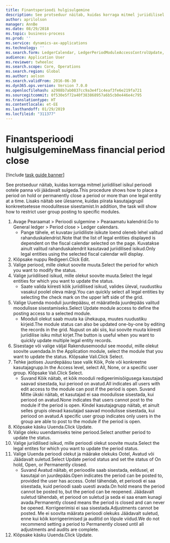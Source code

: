 ```yaml
---
title: Finantsperioodi hulgisulgemine
description: See protseduur näitab, kuidas korraga mitmel juriidilisel isikul perioodi ootele panna või jäädavalt sulgeda.
author: aprilolson
manager: AnnBe
ms.date: 08/29/2018
ms.topic: business-process
ms.prod: ''
ms.service: dynamics-ax-applications
ms.technology: ''
ms.search.form: LedgerCalendar, LedgerPeriodModuleAccessControlUpdate, SysLookupPicklist, LedgerFiscalCalendarPeriodStatus
audience: Application User
ms.reviewer: twheeloc
ms.search.scope: Core, Operations
ms.search.region: Global
ms.author: aolson
ms.search.validFrom: 2016-06-30
ms.dyn365.ops.version: Version 7.0.0
ms.openlocfilehash: a2988b7ab0837cc9a3e4f1c4eaf3fe6e219fa721
ms.sourcegitcommit: 0f530e5f72a40f383868957a6b5cb0e446e4c795
ms.translationtype: HT
ms.contentlocale: et-EE
ms.lasthandoff: 01/29/2019
ms.locfileid: "311377"
---
```

# <a name="mass-financial-period-close"></a><span data-ttu-id="b7541-103">Finantsperioodi hulgisulgemine</span><span class="sxs-lookup"><span data-stu-id="b7541-103">Mass financial period close</span></span>

[!include [task guide banner](../../includes/task-guide-banner.md)]

<span data-ttu-id="b7541-104">See protseduur näitab, kuidas korraga mitmel juriidilisel isikul perioodi ootele panna või jäädavalt sulgeda.</span><span class="sxs-lookup"><span data-stu-id="b7541-104">This procedure shows how to place a period on hold or permanently close a period or more than one legal entity at a time.</span></span> <span data-ttu-id="b7541-105">Lisaks näitab see ülesanne, kuidas piirata kasutajagrupil konkreetsetesse moodulitesse sisestamist.</span><span class="sxs-lookup"><span data-stu-id="b7541-105">In addition, the task will show how to restrict user group posting to specific modules.</span></span>

1. <span data-ttu-id="b7541-106">Avage Pearaamat > Perioodi sulgemine > Pearaamatu kalendrid.</span><span class="sxs-lookup"><span data-stu-id="b7541-106">Go to General ledger > Period close > Ledger calendars.</span></span>
    * <span data-ttu-id="b7541-107">Pange tähele, et kuvatav juriidiliste isikute loend oleneb lehel valitud rahanduskalendrist.</span><span class="sxs-lookup"><span data-stu-id="b7541-107">Note that the list of legal entities displayed is dependent on the fiscal calendar selected on the page.</span></span> <span data-ttu-id="b7541-108">Kuvatakse ainult valitud rahanduskalendrit kasutavad juriidilised isikud.</span><span class="sxs-lookup"><span data-stu-id="b7541-108">Only legal entities using the selected fiscal calendar will display.</span></span>  
2. <span data-ttu-id="b7541-109">Klõpsake nuppu Redigeeri.</span><span class="sxs-lookup"><span data-stu-id="b7541-109">Click Edit.</span></span>
3. <span data-ttu-id="b7541-110">Valige periood, mille olekut soovite muuta.</span><span class="sxs-lookup"><span data-stu-id="b7541-110">Select the period for which you want to modify the status.</span></span>
4. <span data-ttu-id="b7541-111">Valige juriidilised isikud, mille olekut soovite muuta.</span><span class="sxs-lookup"><span data-stu-id="b7541-111">Select the legal entities for which you want to update the status.</span></span>
    * <span data-ttu-id="b7541-112">Saate valida kiiresti kõik juriidilised isikud, valides üleval, ruudustiku vasakul poolel oleva märgi.</span><span class="sxs-lookup"><span data-stu-id="b7541-112">You can quickly select all legal entities  by selecting the check mark on the upper left side of the grid.</span></span>  
5. <span data-ttu-id="b7541-113">Valige Uuenda mooduli juurdepääsu, et määratleda juurdepääs valitud moodulisse sisestamiseks.</span><span class="sxs-lookup"><span data-stu-id="b7541-113">Select Update module access to define the posting access to a selected module.</span></span>
    * <span data-ttu-id="b7541-114">Mooduli olekut saab muuta ka ühekaupa, muutes ruudustiku kirjeid.</span><span class="sxs-lookup"><span data-stu-id="b7541-114">The module status can also be updated one-by-one by editing the records in the grid.</span></span> <span data-ttu-id="b7541-115">Nupust on abi siis, kui soovite muuta kiiresti juriidilise isiku mitut kirjet.</span><span class="sxs-lookup"><span data-stu-id="b7541-115">The button is useful when you want to quickly update multiple legal entity records.</span></span>  
6. <span data-ttu-id="b7541-116">Sisestage või valige väljal Rakendusemoodul see moodul, mille olekut soovite uuendada.</span><span class="sxs-lookup"><span data-stu-id="b7541-116">In the Application module, select the module that you want to update the status.</span></span> <span data-ttu-id="b7541-117">Klõpsake Vali.</span><span class="sxs-lookup"><span data-stu-id="b7541-117">Click Select.</span></span>
7. <span data-ttu-id="b7541-118">Tehke jaotises Juurdepääsu tase valik Kõik, Pole või konkreetne kasutajagrupp.</span><span class="sxs-lookup"><span data-stu-id="b7541-118">In the Access level, select All, None, or a specific user group.</span></span> <span data-ttu-id="b7541-119">Klõpsake Vali.</span><span class="sxs-lookup"><span data-stu-id="b7541-119">Click Select.</span></span>
    * <span data-ttu-id="b7541-120">Suvand Kõik näitab, et kõik mooduli redigeerimisõigusega kasutajad saavad sisestada, kui periood on avatud.</span><span class="sxs-lookup"><span data-stu-id="b7541-120">All indicates all users with edit access to the module can post if the period is open.</span></span> <span data-ttu-id="b7541-121">Suvand Mitte ükski näitab, et kasutajad ei saa moodulisse sisestada, kui periood on avatud.</span><span class="sxs-lookup"><span data-stu-id="b7541-121">None indicates that users cannot post to the module if the period is open.</span></span> <span data-ttu-id="b7541-122">Kindel kasutajagrupp näitab, et ainult selles grupis olevad kasutajad saavad moodulisse sisestada, kui periood on avatud.</span><span class="sxs-lookup"><span data-stu-id="b7541-122">A specific user group indicates only users in the group are able to post to the module if the period is open.</span></span>  
8. <span data-ttu-id="b7541-123">Klõpsake käsku Uuenda.</span><span class="sxs-lookup"><span data-stu-id="b7541-123">Click Update.</span></span>
9. <span data-ttu-id="b7541-124">Valige oleku uuendamiseks teine periood.</span><span class="sxs-lookup"><span data-stu-id="b7541-124">Select another period to update the status.</span></span>
10. <span data-ttu-id="b7541-125">Valige juriidilised isikud, mille perioodi olekut soovite muuta.</span><span class="sxs-lookup"><span data-stu-id="b7541-125">Select the legal entites for which you want to update the period status.</span></span>
11. <span data-ttu-id="b7541-126">Valige Uuenda perioodi olekut ja määrake olekuks Ootel, Avatud või Jäädavalt suletud.</span><span class="sxs-lookup"><span data-stu-id="b7541-126">Select Update period status and set the status of On hold, Open, or Permanently closed.</span></span>
    * <span data-ttu-id="b7541-127">Suvand Avatud näitab, et perioodile saab sisestada, eeldusel, et kasutajal on juurdepääs.</span><span class="sxs-lookup"><span data-stu-id="b7541-127">Open indicates the period can be posted to, provided the user has access.</span></span> <span data-ttu-id="b7541-128">Ootel tähendab, et perioodi ei saa sisestada, kuid perioodi saab uuesti avada.</span><span class="sxs-lookup"><span data-stu-id="b7541-128">On hold means the period cannot be posted to, but the period can be reopened.</span></span> <span data-ttu-id="b7541-129">Jäädavalt suletud tähendab, et periood on suletud ja seda ei saa enam kunagi avada.</span><span class="sxs-lookup"><span data-stu-id="b7541-129">Permanently closed means the period is closed and can never be opened.</span></span> <span data-ttu-id="b7541-130">Korrigeerimisi ei saa sisestada.</span><span class="sxs-lookup"><span data-stu-id="b7541-130">Adjustments cannot be posted.</span></span> <span data-ttu-id="b7541-131">Me ei soovita määrata perioodi olekuks Jäädavalt suletud, enne kui kõik korrigeerimised ja auditid on lõpule viidud.</span><span class="sxs-lookup"><span data-stu-id="b7541-131">We do not recommend setting a period to Permanently closed until all adjustments and audits are complete.</span></span>  
12. <span data-ttu-id="b7541-132">Klõpsake käsku Uuenda.</span><span class="sxs-lookup"><span data-stu-id="b7541-132">Click Update.</span></span>

